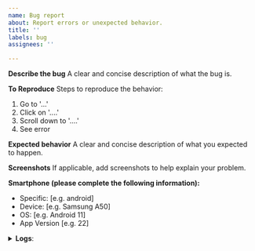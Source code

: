 ```yaml
---
name: Bug report
about: Report errors or unexpected behavior.
title: ''
labels: bug
assignees: ''

---
```


<!--
Thanks for reporting issues of Aether!

To make it easier for us to help you please enter detailed information below.
-->

**Describe the bug**
A clear and concise description of what the bug is.

**To Reproduce**
Steps to reproduce the behavior:
1. Go to '...'
2. Click on '....'
3. Scroll down to '....'
4. See error

**Expected behavior**
A clear and concise description of what you expected to happen.

**Screenshots**
If applicable, add screenshots to help explain your problem.

**Smartphone (please complete the following information):**
 - Specific: [e.g. android]
 - Device: [e.g. Samsung A50]
 - OS: [e.g. Android 11]
 - App Version [e.g. 22]

<details><summary><b>Logs</b>:</summary>
Insert log.txt here (if necessary)
</details>
